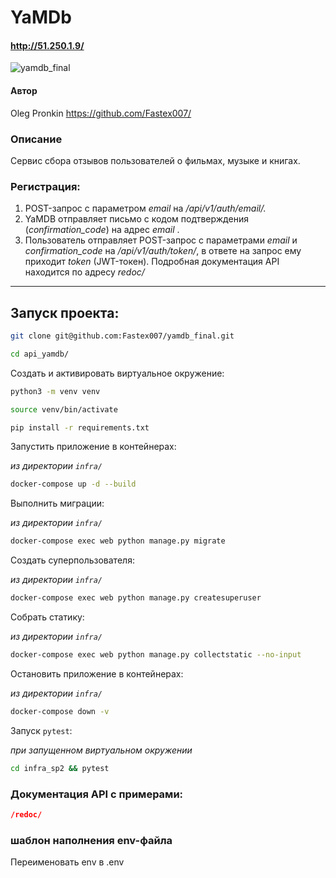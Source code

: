 # YaMDb
#### http://51.250.1.9/
![yamdb_final](https://github.com/Fastex007/yamdb_final/actions/workflows/yamdb_workflow.yml/badge.svg)



#### Автор
Oleg Pronkin
https://github.com/Fastex007/



### Описание
Сервис сбора отзывов пользователей о фильмах, музыке и книгах.

### Регистрация:
1. POST-запрос с параметром *email* на */api/v1/auth/email/.*
2. YaMDB отправляет письмо с кодом подтверждения (*confirmation_code*) на адрес *email* .
3. Пользователь отправляет POST-запрос с параметрами *email* и *confirmation_code* на 
*/api/v1/auth/token/*, в ответе на запрос ему приходит *token* (JWT-токен).
Подробная документация API находится по адресу *redoc/*

---

## Запуск проекта:

```bash
git clone git@github.com:Fastex007/yamdb_final.git
```

```bash
cd api_yamdb/
```

Cоздать и активировать виртуальное окружение:

```bash
python3 -m venv venv
```

```bash
source venv/bin/activate
```

```bash
pip install -r requirements.txt
```

Запустить приложение в контейнерах:

*из директории `infra/`*
```bash
docker-compose up -d --build
```

Выполнить миграции:

*из директории `infra/`*
```bash
docker-compose exec web python manage.py migrate
```

Создать суперпользователя:

*из директории `infra/`*
```bash
docker-compose exec web python manage.py createsuperuser
```

Собрать статику:

*из директории `infra/`*
```bash
docker-compose exec web python manage.py collectstatic --no-input
```

Остановить приложение в контейнерах:

*из директории `infra/`*
```bash
docker-compose down -v
```
Запуск `pytest`:

*при запущенном виртуальном окружении*
```bash
cd infra_sp2 && pytest
```

### Документация API с примерами:

```json
/redoc/
```

### шаблон наполнения env-файла
Переименовать env в .env